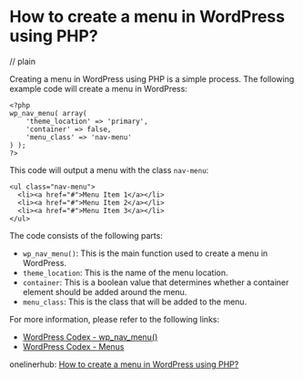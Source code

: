 # How to create a menu in WordPress using PHP?
// plain

Creating a menu in WordPress using PHP is a simple process. The following example code will create a menu in WordPress:

```
<?php
wp_nav_menu( array(
    'theme_location' => 'primary',
    'container' => false,
    'menu_class' => 'nav-menu'
) );
?>
```

This code will output a menu with the class `nav-menu`:

```
<ul class="nav-menu">
  <li><a href="#">Menu Item 1</a></li>
  <li><a href="#">Menu Item 2</a></li>
  <li><a href="#">Menu Item 3</a></li>
</ul>
```

The code consists of the following parts:

- `wp_nav_menu()`: This is the main function used to create a menu in WordPress.
- `theme_location`: This is the name of the menu location.
- `container`: This is a boolean value that determines whether a container element should be added around the menu.
- `menu_class`: This is the class that will be added to the menu.

For more information, please refer to the following links:

- [WordPress Codex - wp_nav_menu()](https://codex.wordpress.org/Function_Reference/wp_nav_menu)
- [WordPress Codex - Menus](https://codex.wordpress.org/WordPress_Menu_User_Guide)

onelinerhub: [How to create a menu in WordPress using PHP?](https://onelinerhub.com/php-wordpress/how-to-create-a-menu-in-wordpress-using-php)